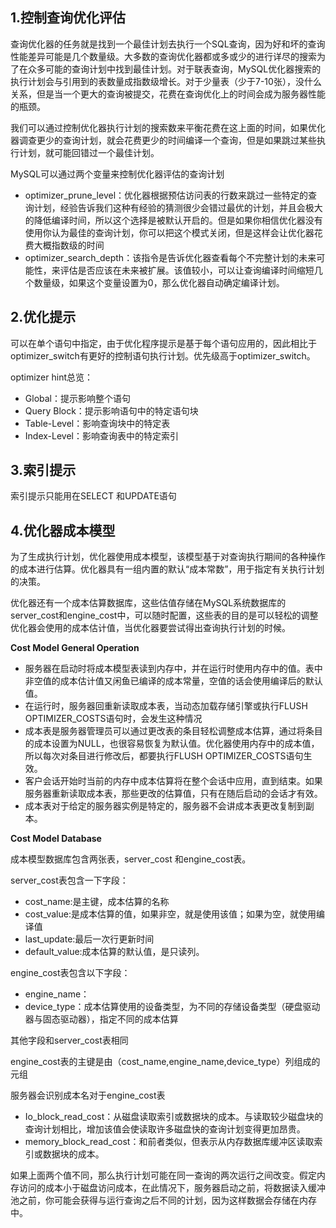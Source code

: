 ## 1.控制查询优化评估

查询优化器的任务就是找到一个最佳计划去执行一个SQL查询，因为好和坏的查询性能差异可能是几个数量级。大多数的查询优化器都或多或少的进行详尽的搜索为了在众多可能的查询计划中找到最佳计划。对于联表查询，MySQL优化器搜索的执行计划会与引用到的表数量成指数级增长。对于少量表（少于7-10张），没什么关系，但是当一个更大的查询被提交，花费在查询优化上的时间会成为服务器性能的瓶颈。

我们可以通过控制优化器执行计划的搜索数来平衡花费在这上面的时间，如果优化器调查更少的查询计划，就会花费更少的时间编译一个查询，但是如果跳过某些执行计划，就可能回错过一个最佳计划。

MySQL可以通过两个变量来控制优化器评估的查询计划

- optimizer_prune_level：优化器根据预估访问表的行数来跳过一些特定的查询计划，经验告诉我们这种有经验的猜测很少会错过最优的计划，并且会极大的降低编译时间，所以这个选择是被默认开启的。但是如果你相信优化器没有使用你认为最佳的查询计划，你可以把这个模式关闭，但是这样会让优化器花费大概指数级的时间
- optimizer_search_depth：该指令是告诉优化器查看每个不完整计划的未来可能性，来评估是否应该在未来被扩展。该值较小，可以让查询编译时间缩短几个数量级，如果这个变量设置为0，那么优化器自动确定编译计划。

## 2.优化提示

可以在单个语句中指定，由于优化程序提示是基于每个语句应用的，因此相比于optimizer_switch有更好的控制语句执行计划。优先级高于optimizer_switch。

optimizer hint总览：

- Global：提示影响整个语句
- Query Block：提示影响语句中的特定语句块
- Table-Level：影响查询块中的特定表
- Index-Level：影响查询表中的特定索引

## 3.索引提示

索引提示只能用在SELECT 和UPDATE语句



## 4.优化器成本模型

为了生成执行计划，优化器使用成本模型，该模型基于对查询执行期间的各种操作的成本进行估算。优化器具有一组内置的默认“成本常数”，用于指定有关执行计划的决策。

优化器还有一个成本估算数据库，这些估值存储在MySQL系统数据库的server_cost和engine_cost中，可以随时配置，这些表的目的是可以轻松的调整优化器会使用的成本估计值，当优化器要尝试得出查询执行计划的时候。

**Cost Model General Operation**

- 服务器在启动时将成本模型表读到内存中，并在运行时使用内存中的值。表中非空值的成本估计值又闲鱼已编译的成本常量，空值的话会使用编译后的默认值。
- 在运行时，服务器回重新读取成本表，当动态加载存储引擎或执行FLUSH OPTIMIZER_COSTS语句时，会发生这种情况
- 成本表是服务器管理员可以通过更改表的条目轻松调整成本估算，通过将条目的成本设置为NULL，也很容易恢复为默认值。优化器使用内存中的成本值，所以每次对条目进行修改后，都要执行FLUSH OPTIMIZER_COSTS语句生效。
- 客户会话开始时当前的内存中成本估算将在整个会话中应用，直到结束。如果服务器重新读取成本表，那些更改的估算值，只有在随后启动的会话才有效。
- 成本表对于给定的服务器实例是特定的，服务器不会讲成本表更改复制到副本。

**Cost Model Database**

成本模型数据库包含两张表，server_cost 和engine_cost表。

server_cost表包含一下字段：

- cost_name:是主键，成本估算的名称
- cost_value:是成本估算的值，如果非空，就是使用该值；如果为空，就使用编译值
- last_update:最后一次行更新时间
- default_value:成本估算的默认值，是只读列。

engine_cost表包含以下字段：

- engine_name：
- device_type：成本估算使用的设备类型，为不同的存储设备类型（硬盘驱动器与固态驱动器），指定不同的成本估算

其他字段和server_cost表相同

engine_cost表的主键是由（cost_name,engine_name,device_type）列组成的元组

服务器会识别成本名对于engine_cost表

- Io_block_read_cost：从磁盘读取索引或数据块的成本。与读取较少磁盘块的查询计划相比，增加该值会使读取许多磁盘快的查询计划变得更加昂贵。
- memory_block_read_cost：和前者类似，但表示从内存数据库缓冲区读取索引或数据块的成本。

如果上面两个值不同，那么执行计划可能在同一查询的两次运行之间改变。假定内存访问的成本小于磁盘访问成本，在此情况下，服务器启动之前，将数据读入缓冲池之前，你可能会获得与运行查询之后不同的计划，因为这样数据会存储在内存中。
